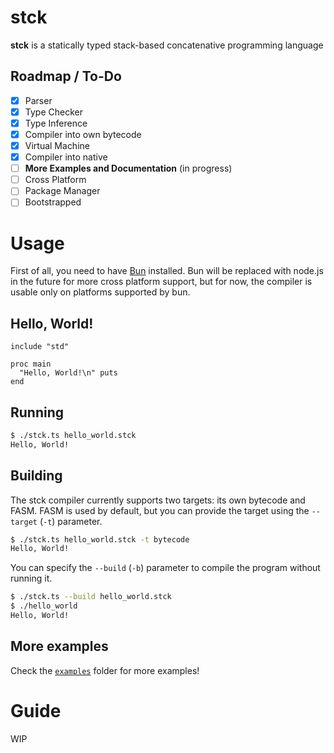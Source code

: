 # stck

**stck** is a statically typed stack-based concatenative programming language

## Roadmap / To-Do

- [x] Parser
- [x] Type Checker
- [x] Type Inference
- [x] Compiler into own bytecode
- [x] Virtual Machine
- [x] Compiler into native
- [ ] **More Examples and Documentation** (in progress)
- [ ] Cross Platform
- [ ] Package Manager
- [ ] Bootstrapped

# Usage

First of all, you need to have [Bun](https://bun.sh/) installed. Bun will be replaced with node.js in the future for more cross platform support, but for now, the compiler is usable only on platforms supported by bun.

## Hello, World!

```
include "std"

proc main
  "Hello, World!\n" puts
end
```

## Running

```bash
$ ./stck.ts hello_world.stck
Hello, World!
```

## Building

The stck compiler currently supports two targets: its own bytecode and FASM.
FASM is used by default, but you can provide the target using the `--target` (`-t`) parameter.

```bash
$ ./stck.ts hello_world.stck -t bytecode
Hello, World!
```

You can specify the `--build` (`-b`) parameter to compile the program without running it.

```bash
$ ./stck.ts --build hello_world.stck
$ ./hello_world
Hello, World!
```

## More examples

Check the [`examples`](examples) folder for more examples!

# Guide

WIP
